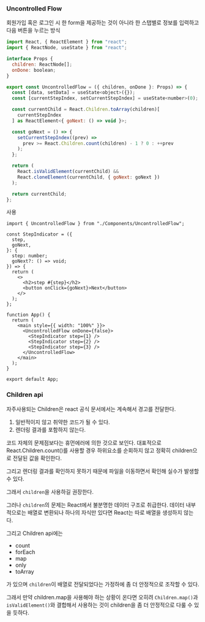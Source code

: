 ### Uncontrolled Flow

회원가입 혹은 로그인 시 한 form을 제공하는 것이 아니라
한 스탭별로 정보를 입력하고 다음 버튼을 누르는 방식

```jsx
import React, { ReactElement } from "react";
import { ReactNode, useState } from "react";

interface Props {
  children: ReactNode[];
  onDone: boolean;
}

export const UncontrolledFlow = ({ children, onDone }: Props) => {
  const [data, setData] = useState<object>({});
  const [currentStepIndex, setCurrentStepIndex] = useState<number>(0);

  const currentChild = React.Children.toArray(children)[
    currentStepIndex
  ] as ReactElement<{ goNext: () => void }>;

  const goNext = () => {
    setCurrentStepIndex((prev) =>
      prev >= React.Children.count(children) - 1 ? 0 : ++prev
    );
  };

  return (
    React.isValidElement(currentChild) &&
    React.cloneElement(currentChild, { goNext: goNext })
  );

  return currentChild;
};
```

사용

```tsx
import { UncontrolledFlow } from "./Components/UncontrolledFlow";

const StepIndicator = ({
  step,
  goNext,
}: {
  step: number;
  goNext?: () => void;
}) => {
  return (
    <>
      <h2>step #{step}</h2>
      <button onClick={goNext}>Next</button>
    </>
  );
};

function App() {
  return (
    <main style={{ width: "100%" }}>
      <UncontrolledFlow onDone={false}>
        <StepIndicator step={1} />
        <StepIndicator step={2} />
        <StepIndicator step={3} />
      </UncontrolledFlow>
    </main>
  );
}

export default App;
```

### Children api

자주사용되는 Children은 react 공식 문서에서는 계속해서 경고를 전달한다.

1. 일반적이지 않고 취약한 코드가 될 수 있다.
2. 렌더링 결과를 포함하지 않는다.

코드 자체의 문제점보다는 휴먼에러에 의한 것으로 보인다.
대표적으로 React.Children.count()를 사용할 경우 하위요소를 순회하지 않고 정확히 children으로 전달된 값을 확인한다.

그리고 렌더링 결과를 확인하지 못하기 때문에 파일을 이동하면서 확인해 실수가 발생할 수 있다.

그래서 `children`을 사용하길 권장한다.

그러나 `children`의 문제는 React에서 불분명한 데이터 구조로 취급한다. 데이터 내부적으로는 배열로 변환되나 하나의 자식만 있다면 React는 따로 배열을 생성하지 않는다.

그리고 Children api에는

- count
- forEach
- map
- only
- toArray

가 있으며 `children`이 배열로 전달되었다는 가정하에 좀 더 안정적으로 조작할 수 있다.

그래서 만약 children.map을 사용해야 하는 상황이 온다면 오히려 `Children.map()`과 `isValidElement()`와 결합해서 사용하는 것이 children을 좀 더 안정적으로 다룰 수 있을 듯하다.
